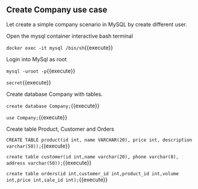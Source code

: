 ## Create Company use case

Let create a simple company scenario in MySQL by create different user.

Open the mysql container interactive bash terminal

 `docker exec -it mysql /bin/sh`{{execute}}
 
Login into MySql as root

 `mysql -uroot -p`{{execute}}
 
 `secret`{{execute}}
 
Create database Company with tables.

`create database Company;`{{execute}}

`use Company;`{{execute}}

Create table Product, Customer and Orders

`CREATE TABLE product(id int, name VARCHAR(20), price int, description varchar(50));`{{execute}}

`create table customer(id int,name varchar(20), phone varchar(8), address varchar(50));`{{execute}}

`create table orders(id int,customer_id int,product_id int,volume int,price int,sale_id int);`{{execute}}
